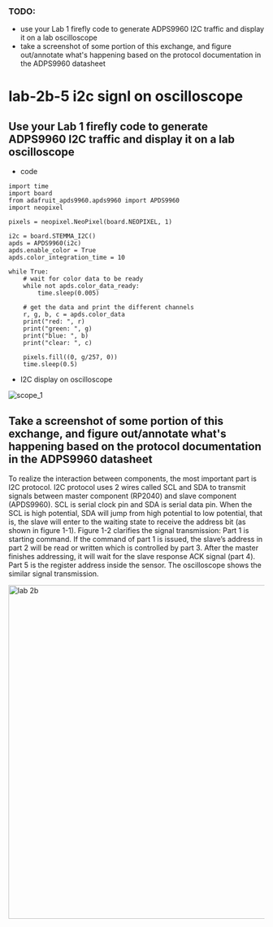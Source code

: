 ### TODO:

- use your Lab 1 firefly code to generate ADPS9960 I2C traffic and display it on a lab oscilloscope
- take a screenshot of some portion of this exchange, and figure out/annotate what's happening based on the protocol documentation in the ADPS9960 datasheet 

# lab-2b-5 i2c signl on oscilloscope
## Use your Lab 1 firefly code to generate ADPS9960 I2C traffic and display it on a lab oscilloscope
- code
```
import time
import board
from adafruit_apds9960.apds9960 import APDS9960
import neopixel

pixels = neopixel.NeoPixel(board.NEOPIXEL, 1)

i2c = board.STEMMA_I2C()
apds = APDS9960(i2c)
apds.enable_color = True
apds.color_integration_time = 10

while True:
    # wait for color data to be ready
    while not apds.color_data_ready:
        time.sleep(0.005)

    # get the data and print the different channels
    r, g, b, c = apds.color_data
    print("red: ", r)
    print("green: ", g)
    print("blue: ", b)
    print("clear: ", c)

    pixels.fill((0, g/257, 0))
    time.sleep(0.5)
```
- I2C display on oscilloscope

![scope_1](https://user-images.githubusercontent.com/114196821/200078117-474ad07b-7b00-4249-bbda-25609c8c19f9.png)

## Take a screenshot of some portion of this exchange, and figure out/annotate what's happening based on the protocol documentation in the ADPS9960 datasheet
To realize the interaction between components, the most important part is I2C protocol. I2C protocol uses 2 wires called SCL and SDA to transmit signals between master component (RP2040) and slave component (APDS9960). SCL is serial clock pin and SDA is serial data pin. When the SCL is high potential, SDA will jump from high potential to low potential, that is, the slave will enter to the waiting state to receive the address bit (as shown in figure 1-1). Figure 1-2 clarifies the signal transmission: Part 1 is starting command. If the command of part 1 is issued, the slave’s address in part 2 will be read or written which is controlled by part 3. After the master finishes addressing, it will wait for the slave response ACK signal (part 4). Part 5 is the register address inside the sensor. The oscilloscope shows the similar signal transmission.

<img width="656" alt="lab 2b" src="https://user-images.githubusercontent.com/114196821/200091745-4011c69c-05f8-4d44-a16e-02ff5f218634.PNG">
